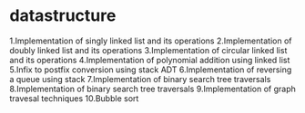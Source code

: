 # datastructure
1.Implementation of singly linked list and its operations 
2.Implementation of doubly linked list and its operations 
3.Implementation of circular linked list and its operations 
4.Implementation of polynomial addition using linked list 
5.Infix to postfix conversion using stack ADT 
6.Implementation of reversing a queue using stack 
7.Implementation of binary search tree traversals 
8.Implementation of binary search tree traversals 
9.Implementation of graph travesal techniques
10.Bubble sort
